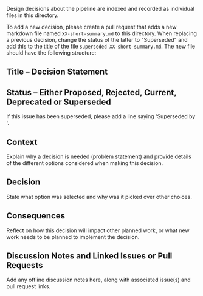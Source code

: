 Design decisions about the pipeline are indexed and recorded as individual files in this directory.

To add a new decision, please create a pull request that adds a new markdown file named `XX-short-summary.md` to this directory. When replacing a previous decision, change the status of the latter to "Superseded" and add this to the title of the file `superseded-XX-short-summary.md`. The new file should have the following structure:

## Title – Decision Statement

## Status – Either Proposed, Rejected, Current, Deprecated or Superseded
If this issue has been superseded, please add a line saying 'Superseded by <link-to-new-record>'.

## Context

Explain why a decision is needed (problem statement) and provide details of the different options considered when making this decision.

## Decision

State what option was selected and why was it picked over other choices.

## Consequences

Reflect on how this decision will impact other planned work, or what new work needs to be planned to implement the decision.

## Discussion Notes and Linked Issues or Pull Requests

Add any offline discussion notes here, along with associated issue(s) and pull request links.
